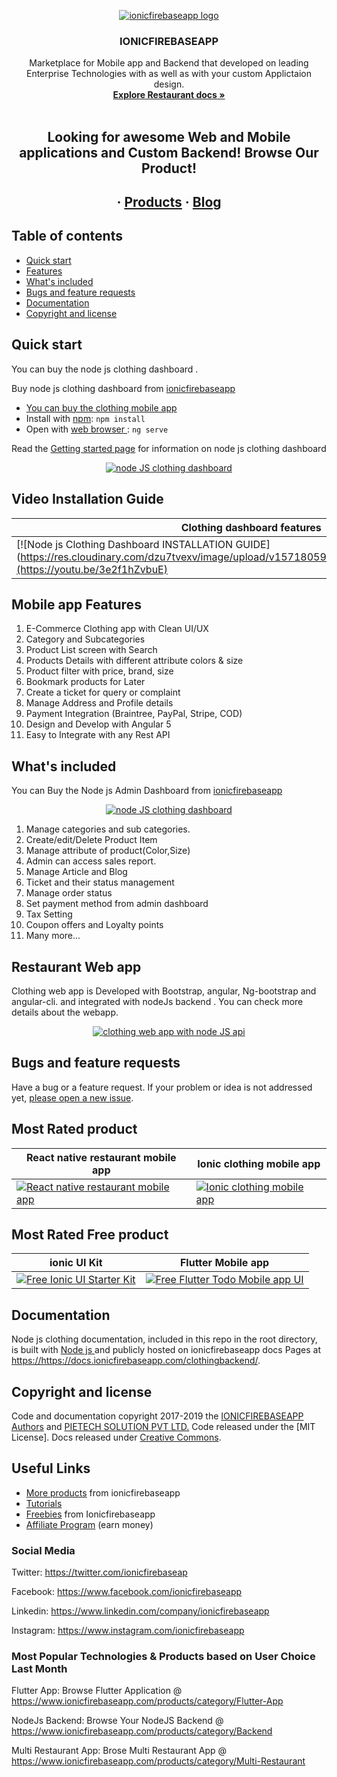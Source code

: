 
<p align="center">
  <a href="https://www.ionicfirebaseapp.com/">
    <img src="https://res.cloudinary.com/ionicfirebaseapp/image/upload/v1564048005/ifa-icon_srjsu3.png" alt="ionicfirebaseapp logo">
  </a>
</p>
<h3 align="center">IONICFIREBASEAPP</h3>

 <a href="https://www.ionicfirebaseapp.com/products/ionic-firebase-restaurant-mobile-app">  </a>

<p align="center">
  Marketplace for Mobile app and Backend that developed on leading Enterprise Technologies with as well as with your custom Applictaion design.
  <br>
  <a href="https://https://docs.ionicfirebaseapp.com/clothingbackend/"><strong>Explore Restaurant docs »</strong></a>
  <br>
  <br>
  </p>
  <h2 align="center"> Looking for awesome Web and Mobile applications and Custom  Backend! Browse Our Product!</h2> 
  <h2 align="center">
  ·
  <a href="https://www.ionicfirebaseapp.com/products">Products</a>
  ·
  <a href="https://www.ionicfirebaseapp.com/blogs">Blog</a>
  </h2>

## Table of contents

- [Quick start](#quick-start)
- [Features](#mobile-app-features)
- [What's included](#whats-included)
- [Bugs and feature requests](#bugs-and-feature-requests)
- [Documentation](#documentation)
- [Copyright and license](#copyright-and-license)

## Quick start

You can buy the node js clothing dashboard . 

Buy node js clothing dashboard  from [ionicfirebaseapp](https://www.https://www.ionicfirebaseapp.com/products/backend-clothing-nodejs-app)

- [You can buy the clothing mobile app](https://www.https://www.ionicfirebaseapp.com/products/ionic-clothing-mobile-app)
- Install with [npm](https://www.npmjs.com/): `npm install`
- Open  with [web browser ](https://angularframework.com/): `ng serve`

Read the [Getting started page](https://https://docs.ionicfirebaseapp.com/clothingbackend/) for information on node js clothing dashboard 

<p align="center">
  <a href="https://www.ionicfirebaseapp.com/products/ionic-clothing-mobile-app">
<img src="https://res.cloudinary.com/dzu7tvexv/image/upload/w_auto,fl_progressive,f_auto,c_scale,dpr_auto/v1567178911/jt5ufdptiwqgoqieujjw.jpg"  alt="node JS clothing dashboard">
  </a>
</p>

## Video Installation Guide 
| Clothing dashboard features  | Node js clothing dashboard installation set up  |
| ------------- | ------------- |
| [![Node js Clothing Dashboard  INSTALLATION GUIDE](https://res.cloudinary.com/dzu7tvexv/image/upload/v1571805919/tpj2qyw0y7ncssehk4xy.png"](https://youtu.be/3e2f1hZvbuE) | [![Clothing dashboard features](https://res.cloudinary.com/dzu7tvexv/image/upload/v1570098760/slxoduvc0s6wxlxdff9x.png"](https://youtu.be/32VuY54rGLo)|

## Mobile app Features

1. E-Commerce Clothing app with Clean UI/UX
2. Category and Subcategories
3. Product List screen with Search
4. Products Details with different attribute colors & size
5. Product filter with price, brand, size
6. Bookmark products for Later
7. Create a ticket for query or complaint
8. Manage Address and Profile details
9. Payment Integration (Braintree, PayPal, Stripe, COD)
10. Design and Develop with Angular 5
11. Easy to Integrate with any Rest API 

## What's included
 
You can Buy the Node js  Admin Dashboard from [ionicfirebaseapp](https://www.ionicfirebaseapp.com/products/backend-clothing-nodejs-app)

<p align="center">
  <a href="https://www.ionicfirebaseapp.com/products/ionic-clothing-mobile-app">
    <img src="https://res.cloudinary.com/dzu7tvexv/image/upload/w_auto,fl_progressive,f_auto,c_scale,dpr_auto/v1567178911/jt5ufdptiwqgoqieujjw.jpg"  alt="node JS clothing dashboard">
  </a>
</p>

1. Manage categories and sub categories.
2. Create/edit/Delete Product Item
3. Manage attribute of product(Color,Size)
4. Admin can access sales report.
5. Manage Article and Blog
6. Ticket and their status management
7. Manage order status
8. Set payment method from admin dashboard
9. Tax Setting
10. Coupon offers and Loyalty points
11. Many more...
## Restaurant Web app 

Clothing web app is Developed with Bootstrap, angular, Ng-bootstrap and angular-cli. and integrated with  nodeJs backend . You can check more details about the webapp.

<p align="center">
  <a href="https://www.ionicfirebaseapp.com/products/e-commerce-clothing-webapp-in-angular">
    <img src="https://res.cloudinary.com/dzu7tvexv/image/upload/w_auto,fl_progressive,f_auto,c_scale,dpr_auto/v1567178198/yetcbmlq0fuogxiccom3.jpg"  alt="clothing web app with node JS api">
  </a>
</p>



## Bugs and feature requests

Have a bug or a feature request. If your problem or idea is not addressed yet, [please open a new issue](https://https://github.com/ionicfirebaseapp/Clothingapps/issues/new).

## Most Rated product 

| React native restaurant mobile app  | Ionic clothing mobile app |
| ------------- | ------------- |
| <a href="https://www.ionicfirebaseapp.com/products/react-native-restaurant-mobile-app" rel="React native restaurant mobile app">![React native restaurant mobile app](https://res.cloudinary.com/dzu7tvexv/image/upload/f_auto,q_auto/v1566279477/ygjrptp0abundq1dhft1.jpg) </a> |  <a href="https://www.ionicfirebaseapp.com/products/ionic-nodeJs-ecommerce-mobile-app" rel="Ionic clothing mobile app"> ![Ionic clothing mobile app](https://res.cloudinary.com/dzu7tvexv/image/upload/f_auto,q_auto/v1566279531/gtruhsqaxl6iks26pdap.jpg) </a>| 

## Most Rated Free product 

| ionic UI Kit  | Flutter Mobile app |
| ------------- | ------------- |
| <a href="https://www.ionicfirebaseapp.com/products/ionic-starter-ui-ux-kit" rel="Free Ionic UI Starter Kit">![Free Ionic UI Starter Kit](https://res.cloudinary.com/dzu7tvexv/image/upload/w_590,h_300,f_auto,q_auto/v1566380040/rheff2vucbtuqeugpbmv.jpg) </a> |  <a href="https://www.ionicfirebaseapp.com/products/flutter-mobile-app" rel="Free Flutter Todo Mobile app UI"> ![Free Flutter Todo Mobile app UI](https://res.cloudinary.com/dzu7tvexv/image/upload/w_590,h_300,f_auto,q_auto/v1540272427/y3sogf3if3ostylxr95y.jpg) </a>| 

## Documentation

Node js clothing  documentation, included in this repo in the root directory, is built with [Node js ](https://nodejsframework.com/) and publicly hosted on ionicfirebaseapp docs Pages at <https://https://docs.ionicfirebaseapp.com/clothingbackend/>.


## Copyright and license

Code and documentation copyright 2017-2019 the [IONICFIREBASEAPP Authors](https://ionicfirebaseapp.com) and [PIETECH SOLUTION PVT LTD.](https://pietechsolution.com) Code released under the [MIT License]. Docs released under [Creative Commons](https://creativecommons.org/licenses/by/3.0/).

## Useful Links

- [More products](https://www.ionicfirebaseapp.com/products) from ionicfirebaseapp
- [Tutorials](https://www.youtube.com/channel/UCAes_uRy_H3pJ7z4OO78oIg)
- [Freebies]() from Ionicfirebaseapp
- [Affiliate Program](https://www.ionicfirebaseapp.com/affiliate) (earn money)

### Social Media

Twitter: <https://twitter.com/ionicfirebaseap>

Facebook: <https://www.facebook.com/ionicfirebaseapp>

Linkedin: <https://www.linkedin.com/company/ionicfirebaseapp>

Instagram: <https://www.instagram.com/ionicfirebaseapp>

### Most Popular Technologies & Products based on User Choice Last Month

Flutter App: Browse Flutter Application @ https://www.ionicfirebaseapp.com/products/category/Flutter-App

NodeJs Backend: Browse Your NodeJS Backend @ https://www.ionicfirebaseapp.com/products/category/Backend

Multi Restaurant App: Brose Multi Restaurant App @ https://www.ionicfirebaseapp.com/products/category/Multi-Restaurant
